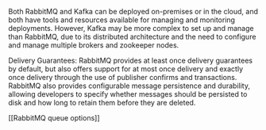 
Both RabbitMQ and Kafka can be deployed on-premises or in the cloud, and both have tools and resources available for managing and monitoring deployments. However, Kafka may be more complex to set up and manage than RabbitMQ, due to its distributed architecture and the need to configure and manage multiple brokers and zookeeper nodes.

Delivery Guarantees:
RabbitMQ provides at least once delivery guarantees by default, but also offers support for at most once delivery and exactly once delivery through the use of publisher confirms and transactions. RabbitMQ also provides configurable message persistence and durability, allowing developers to specify whether messages should be persisted to disk and how long to retain them before they are deleted.

[[RabbitMQ queue options]]